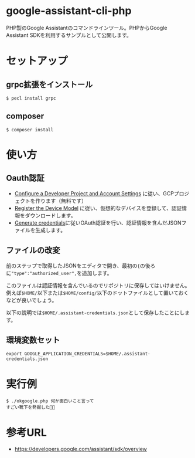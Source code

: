# google-assistant-cli-php

PHP製のGoogle Assistantのコマンドラインツール。PHPからGoogle Assistant SDKを利用するサンプルとして公開します。

# セットアップ

## grpc拡張をインストール

```
$ pecl install grpc
```

## composer

```
$ composer install
```

# 使い方

## Oauth認証

- [Configure a Developer Project and Account Settings](https://developers.google.com/assistant/sdk/guides/service/python/embed/config-dev-project-and-account) に従い、GCPプロジェクトを作ります（無料です）
- [Register the Device Model](https://developers.google.com/assistant/sdk/guides/service/python/embed/register-device) に従い、仮想的なデバイスを登録して、認証情報をダウンロードします。
- [Generate credentials](https://developers.google.com/assistant/sdk/guides/service/python/embed/install-sample#generate_credentials)に従いOAuth認証を行い、認証情報を含んだJSONファイルを生成します。

## ファイルの改変

前のステップで取得したJSONをエディタで開き、最初の`{`の後ろに`"type":"authorized_user",`を追加します。

このファイルは認証情報を含んでいるのでリポジトリに保存してはいけません。例えば`$HOME/`以下または`$HOME/config/`以下のドットファイルとして置いておくなどが良いでしょう。

以下の説明では`$HOME/.assistant-credentials.json`として保存したことにします。

## 環境変数セット

```
export GOOGLE_APPLICATION_CREDENTIALS=$HOME/.assistant-credentials.json
```

# 実行例

```
$ ./okgoogle.php 何か面白いこと言って
すごい靴下を発掘した👣💮
```

# 参考URL

- https://developers.google.com/assistant/sdk/overview
